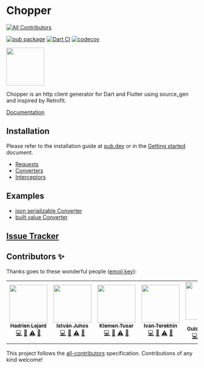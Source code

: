 # Chopper

<!-- ALL-CONTRIBUTORS-BADGE:START - Do not remove or modify this section -->
[![All Contributors](https://img.shields.io/badge/all_contributors-5-orange.svg?style=flat-square)](#contributors-)
<!-- ALL-CONTRIBUTORS-BADGE:END -->
[![pub package](https://img.shields.io/pub/v/chopper.svg)](https://pub.dartlang.org/packages/chopper)
[![Dart CI](https://github.com/lejard-h/chopper/workflows/Dart%20CI/badge.svg)](https://github.com/lejard-h/chopper/actions?query=workflow%3A%22Dart+CI%22)
[![codecov](https://codecov.io/gh/lejard-h/chopper/branch/master/graph/badge.svg)](https://codecov.io/gh/lejard-h/chopper)

[<img src="https://raw.githubusercontent.com/lejard-h/chopper/develop/flutter_favorite.png" width="100" />](https://flutter.dev/docs/development/packages-and-plugins/favorites)

Chopper is an http client generator for Dart and Flutter using source_gen and inspired by Retrofit.

[Documentation](https://hadrien-lejard.gitbook.io/chopper)

## Installation

Please refer to the installation guide at [pub.dev](https://pub.dev/packages/chopper/install) or in the [Getting started](getting-started.md) document.

* [Requests](requests.md)
* [Converters](converters/converters.md)
* [Interceptors](interceptors.md)

## Examples

* [json serializable Converter](https://github.com/lejard-h/chopper/blob/master/example/bin/main_json_serializable.dart)
* [built value Converter](https://github.com/lejard-h/chopper/blob/master/example/bin/main_built_value.dart)

## [Issue Tracker](https://github.com/lejard-h/chopper/issues)

## Contributors ✨

Thanks goes to these wonderful people ([emoji key](https://allcontributors.org/docs/en/emoji-key)):

<!-- ALL-CONTRIBUTORS-LIST:START - Do not remove or modify this section -->
<!-- prettier-ignore-start -->
<!-- markdownlint-disable -->
<table>
  <tr>
    <td align="center"><a href="https://github.com/lejard-h"><img src="https://avatars.githubusercontent.com/u/7336262?v=4&s=100" width="100px;" alt=""/><br /><sub><b>Hadrien Lejard</b></sub></a><br /><a href="https://github.com/lejard-h/chopper/commits?author=lejard-h" title="Code">💻</a> <a href="https://github.com/lejard-h/chopper/pulls?q=is%3Apr+reviewed-by%3Alejard-h" title="Reviewed Pull Requests">👀</a> <a href="https://github.com/lejard-h/chopper/commits?author=lejard-h" title="Tests">⚠️</a> <a href="https://github.com/lejard-h/chopper/commits?author=lejard-h" title="Documentation">📖</a></td>
    <td align="center"><a href="https://github.com/stewemetal"><img src="https://avatars.githubusercontent.com/u/5860632?v=4&s=100" width="100px;" alt=""/><br /><sub><b>István Juhos</b></sub></a><br /><a href="https://github.com/lejard-h/chopper/commits?author=stewemetal" title="Code">💻</a> <a href="https://github.com/lejard-h/chopper/pulls?q=is%3Apr+reviewed-by%3Astewemetal" title="Reviewed Pull Requests">👀</a> <a href="https://github.com/lejard-h/chopper/commits?author=stewemetal" title="Tests">⚠️</a> <a href="https://github.com/lejard-h/chopper/commits?author=stewemetal" title="Documentation">📖</a></td>
    <td align="center"><a href="https://github.com/techouse"><img src="https://avatars.githubusercontent.com/u/1174328?v=4" width="100px;" alt=""/><br /><sub><b>Klemen Tusar</b></sub></a><br /><a href="https://github.com/lejard-h/chopper/commits?author=techouse" title="Code">💻</a> <a href="https://github.com/lejard-h/chopper/pulls?q=is%3Apr+reviewed-by%3Atechouse" title="Reviewed Pull Requests">👀</a> <a href="https://github.com/lejard-h/chopper/commits?author=techouse" title="Tests">⚠️</a> <a href="https://github.com/lejard-h/chopper/commits?author=techouse" title="Documentation">📖</a></td>
    <td align="center"><a href="https://www.upwork.com/freelancers/~01192eefd8a1c267f7"><img src="https://avatars.githubusercontent.com/u/231950?v=4&s=100" width="100px;" alt=""/><br /><sub><b>Ivan Terekhin</b></sub></a><br /><a href="https://github.com/lejard-h/chopper/commits?author=JEuler" title="Code">💻</a> <a href="https://github.com/lejard-h/chopper/pulls?q=is%3Apr+reviewed-by%3AJEuler" title="Reviewed Pull Requests">👀</a> <a href="https://github.com/lejard-h/chopper/commits?author=JEuler" title="Tests">⚠️</a> <a href="https://github.com/lejard-h/chopper/commits?author=JEuler" title="Documentation">📖</a></td>
    <td align="center"><a href="https://github.com/Guldem"><img src="https://avatars.githubusercontent.com/u/11982796?v=4&s=100" width="100px;" alt=""/><br /><sub><b>Job Guldemeester</b></sub></a><br /><a href="https://github.com/lejard-h/chopper/commits?author=Guldem" title="Code">💻</a> <a href="https://github.com/lejard-h/chopper/pulls?q=is%3Apr+reviewed-by%3AGuldem" title="Reviewed Pull Requests">👀</a> <a href="https://github.com/lejard-h/chopper/commits?author=Guldem" title="Tests">⚠️</a> <a href="https://github.com/lejard-h/chopper/commits?author=Guldem" title="Documentation">📖</a></td>
    <td align="center"><a href="http://ysampir@gmail.com"><img src="https://avatars.githubusercontent.com/u/3999503?v=4&s=100" width="100px;" alt=""/><br /><sub><b>Eugeny Sampir</b></sub></a><br /><a href="https://github.com/lejard-h/chopper/commits?author=fryette" title="Code">💻</a></td>
    <td align="center"><a href="https://github.com/Vovanella95"><img src="https://avatars.githubusercontent.com/u/11267533?v=4&s=100" width="100px;" alt=""/><br /><sub><b>Uladzimir Paliukhovich</b></sub></a><br /><a href="https://github.com/lejard-h/chopper/commits?author=Vovanella95" title="Code">💻</a></td>
  </tr>
</table>

<!-- markdownlint-restore -->
<!-- prettier-ignore-end -->

<!-- ALL-CONTRIBUTORS-LIST:END -->

This project follows the [all-contributors](https://github.com/all-contributors/all-contributors) specification. Contributions of any kind welcome!
